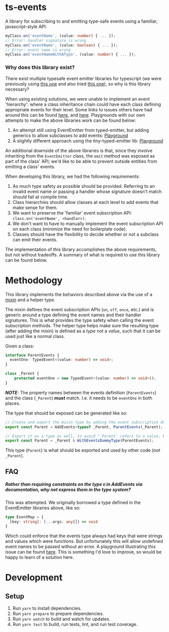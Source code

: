 # ts-events

A library for subscribing to and emitting type-safe events using a familiar, javascript-style API:

```typescript
myClass.on('eventName', (value: number) { ... });
// Error: handler signature is wrong
myClass.on('eventName', (value: boolean) { ... });
// Error: event name is wrong
myClass.on('eventNameWithATypo', (value: number) { ... });
```

### Why does this library exist?

There exist multiple typesafe event emitter libraries for typescript (we were previously using [this one](https://github.com/andywer/typed-emitter) and
also tried [this one](https://github.com/binier/tiny-typed-emitter)), so why is this library necessary? 

When using 
existing solutions, we were unable to implement an event 'hierarchy': where a class inheritance chain could have
each class defining appropriate events for their level.  Some links to issues others have had around this can
be found [here](https://github.com/binier/tiny-typed-emitter/issues/6#ref-commit-1a5053b), and [here](https://stackoverflow.com/a/71272663/612493).
Playgrounds with our own attempts to make the above libraries work can be found below:

1. An attempt still using EventEmitter from typed-emitter, but adding generics to allow subclasses to add events: [Playground](https://www.typescriptlang.org/play?#code/JYWwDg9gTgLgBAFQJ5gKYBMCiJgxqqAGjgG85MA3VAOxgFkBDMOAXzgDMoIQ4ByGFBgC0qHHgK8A3AChQkWKXJVa2XPihwGAZ3KZWHLj16plMLVOnSAxgBttOyjRirxUADwI4qAB75q6B1NGMAA+L18aALgACkw9bUVpOGS4alQAdzgPTx8-KMdaYJDogEoALkRBLDF1bJCZFhKPEJIWSwB6drgABQYoJ2kBNER0iAL4AF5SJJT2YFQbdArqAFcQACMCaTbZWgJ2BitUHr6ncZ1cyMCnYOmUuABtY1MAeTTeAF0K6JMnZbXNlASnAJmEKBBgOgZPcnr9aAhRp9vnCYBUEWNTMDQXBwZDth0ugB1Y5pDBwGAQOArLTHBhwADmNAIwCscAAFgRUMQKXAtCswPJ4HSrGzgIs4LZ7OE8sBqPSTv0VKYdDyGOh0HBcDoIOlqF5lQA6ax2LQ6XqKmAAYRNWg80quCrOyrCl381xUNQIzTuHGA-XGb1QpR9yU6cAAkvB0BBUFpqPxeahjrwACwAJl4mh0dJADBgIvZnKN9xgoq0BtEuGizycgd4xHTJUk93uMzaOxoazgltFi3GADkGCBYyGlE50SC+Cj0bx8bt1Acjt3e1hlfa3WPCkxRw8e2LV05B8Py+N0V8YhQGDYVqh-hsCFiwRD0NsgA)
1. A slightly different approach using the tiny-typed-emitter lib: [Playground](https://www.typescriptlang.org/play?ssl=28&ssc=1&pln=28&pc=2#code/JYWwDg9gTgLgBAFQJ5gKYBMCiJgxqqAGjgG85MA3VAOxgFkBDMOAXzgDMoIQ4ByGFBgC0qHHgK8A3AChQkWKXJVa2XPihwGAZ3KZWHLj16plMLVOnSAxgBttOyjRirxUADwI4qAB75q6B1NGMAA+L18aALgACkw9bUVpOGS4alQAdzgPTx8-KMdaYJDogEoALkRBLDF1bJCZFhKPEJIWSwB6drgASWotMGAoDDgAIyQ4GGBqJCEBNHQRGoIy6U64AAs8MC0yzoBzXHWAVxGAOitudpGp4AJ2yenZqsW1O5GbCBH2kG11dptgF8pugfKd0KczABiAAyAEZpHNUHBocAtH4CABlYB7agMGBHIZuaFhAC8iRScAA2nopnAANaoJAQdjIgC6FWipy5DCgex2cCO1Dp1Ag6WolNZJTgJLCguFouokjg0jaqy6AAUeU5LDQjjxNUMVKYAHIMECoHQkJIpAowADyaWlfBMTiEEDSvBVlim6nYDCsSINTltAGEGDYbCN-XTLdbkpSg0anKbzVpTraHah2TEKOGjqgKtQ9SMCFKZXAKBBgOgvdY7FodImYCH61oPOE8joUWiaJjsbj8YSECESd30VAsTi8QTUG45SKxSEwrlIoFg0t3E3Q+HI9GdAAyRBhMjKinsQaoDNpUqkOMUibrVGnUS4aJbk1mi3p0yZ4gAFgAJhKGQKTaFggA)

An additional downside of the above libraries is that, since they involve inheriting from the `EventEmitter` class, the `emit` method was
exposed as part of the class' API; we'd like to be able to prevent outside entities from emitting a class' events.

When developing this library, we had the following requirements:
1. As much type safety as possible should be provided.  Referring to an invalid event name or passing a handler whose signature doesn't match 
should fail at compile time.
1. Class hierarchies should allow classes at each level to add events that make sense for them.
1. We want to preserve the 'familiar' event subscription API: `class.on('eventName', <handler>)`.
1. We don't want to have to manually implement the event subscription API on each class (minimize the need for boilerplate code).
1. Classes should have the flexibility to decide whether or not a subclass can emit their events.

The implementation of this library accomplishes the above requirements, but not without tradeoffs.  A summary of what is required to
use this library can be found below.

# Methodology

This library implements the behaviors described above via the use of a [mixin](https://www.typescriptlang.org/docs/handbook/mixins.html) and a helper type.

The mixin defines the event subscription APIs (`on`, `off`, `once`, etc.) and is generic around a type defining the event names and their handler signatures.  This is
what provides the type safety when calling the event subscription methods.
The helper type helps make sure the resulting type (after adding the mixin) is defined as a _type_ not a _value_, such that it can be used just like a normal
class.

Given a class:
```typescript
interface ParentEvents {
  eventOne: TypedEvent<(value: number) => void>;
}

class _Parent {
    protected eventOne = new TypedEvent<(value: number) => void>();    
}
```

***NOTE***: The property names between the events definition (`ParentEvents`) and the class (`_Parent`) ***must*** match.  I.e. it needs to be `eventOne` in both places.

The type that should be exposed can be generated like so:
```typescript
// Create and export the mixin type by adding the event subscription APIs
export const Parent = AddEvents<typeof _Parent, ParentEvents(_Parent);

// Export it as a type as well, to avoid "'Parent' refers to a value, but is being used as a type".
export const Parent = _Parent & WithEventsDummyType(ParentEvents);
```
This type (`Parent`) is what should be exported and used by other code (_not_ `_Parent`).


## FAQ
##### _Rather than requiring constraints on the type `U` in AddEvents via documentation, why not express them in the type system?_

This was attempted.  We originally borrowed a type defined in the EventEmitter libraries above, like so:

```typescript
type EventMap = {
  [key: string]: (...args: any[]) => void
}
```
Which could enforce that the events type always had keys that were strings and values which were functions. But unfortunately this will allow undefined event names to be passed without an error.  A playground illustrating this issue can be found [here](https://www.typescriptlang.org/play?ssl=19&ssc=1&pln=20&pc=1#code/C4TwDgpgBAwg9gOwM7AE4FcDGw6qgXigQgHcoAKAOmoENUBzJALihoRAG0BdASgID4oAbwC+AbgBQoSFAASbACYAbCHkJVaDZq3bc++QQDc4ASwWTp0AKKGICYAFkaYAsIlQPUDgGsIIFiioJgj0XCzyCMqqEiISEsHAqgBmNJjWtvZIUBAAHomRWTZ2js5unkQ0ALYQLOQIVTVQgcH0+kamCgA07p409I3kfY0I6JUARqptUMZmMXFJ6AjYJohQAOomwAAWRZkAPAAqAEI0SNC5+QpZ8MhoWDionVAAqtl5dldQuyVg-OQnZxYx1OED4Qh6HlQEGA6FQCCgmCUpyyG223yyFw+WQB0HB5XKiD2AGk3pcsr4QHAki8ngdSViXhwiVw-hSWESnltFCpUECwbFyrFYhJEcioAB9AAKqiQqzxnnq1QCaBargARGM1ZJykMWCNxqpXAAWABMYnKEKgcxFiBQUGlqFl8MIqJ2GWASD2lipEodTqe6L+UpliB4khttygkEdq0IxDIfsQ5DDEmjTsoSYA5ENM09yIYaEp0MNRhNUFNRCmAPRVqAHLYmLJILZwdBKBRQCY6bKoVC4J5jdDAKCNhCZ4eYGjoehbYCpkMIDMIciZpJwOC5igVkRhoA).  This is something I'd
love to improve, so would be happy to learn of a solution here.

# Development 
## Setup

1. Run `yarn` to install dependencies.
2. Run `yarn prepare` to prepare dependencies.
3. Run `yarn watch` to build and watch for updates.
4. Run `yarn test` to build, run tests, lint, and run test coverage.
